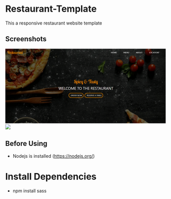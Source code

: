 # Restaurant-Template
This a responsive restaurant website template

## Screenshots
![](images/restaurant-desktop.PNG)
![](images/restaurant-mobile.PNG)

## Before Using
* Nodejs is installed (https://nodejs.org/)

# Install Dependencies
* npm install sass

